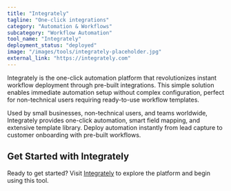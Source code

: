 ```yaml
---
title: "Integrately"
tagline: "One-click integrations"
category: "Automation & Workflows"
subcategory: "Workflow Automation"
tool_name: "Integrately"
deployment_status: "deployed"
image: "/images/tools/integrately-placeholder.jpg"
external_link: "https://integrately.com"
---
```

Integrately is the one-click automation platform that revolutionizes instant workflow deployment through pre-built integrations. This simple solution enables immediate automation setup without complex configuration, perfect for non-technical users requiring ready-to-use workflow templates.

Used by small businesses, non-technical users, and teams worldwide, Integrately provides one-click automation, smart field mapping, and extensive template library. Deploy automation instantly from lead capture to customer onboarding with pre-built workflows.

## Get Started with Integrately

Ready to get started? Visit [Integrately](https://integrately.com) to explore the platform and begin using this tool.